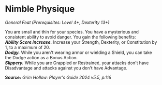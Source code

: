 # Nimble Physique
*General Feat (Prerequisites: Level 4+, Dexterity 13+)*

You are small and thin for your species. You have a mysterious and consistent ability to avoid danger. You gain the following benefits:  
***Ability Score Increase.*** Increase your Strength, Dexterity, or Constitution by 1, to a maximum of 20.  
***Dodgy.*** While you aren't wearing armor or wielding a Shield, you can take the Dodge action as a Bonus Action.  
***Slippery.*** While you are Grappled or Restrained, your attacks don't have Disadvantage and attacks against you don't have Advantage.

**Source:** *Grim Hollow: Player's Guide 2024 v5.5, p.116*